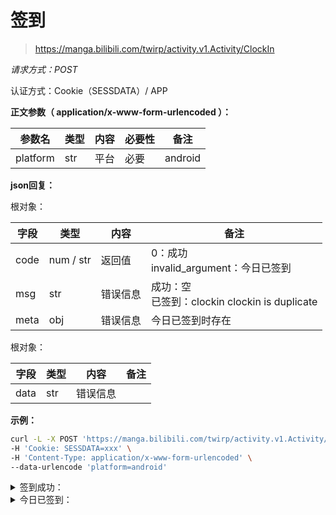 # 签到

> https://manga.bilibili.com/twirp/activity.v1.Activity/ClockIn

*请求方式：POST*

认证方式：Cookie（SESSDATA）/ APP

**正文参数（ application/x-www-form-urlencoded ）：**

| 参数名     | 类型 | 内容                     | 必要性         | 备注                                                         |
| ---------- | ---- | ------------------------ | -------------- | ------------------------------------------------------------ |
| platform | str  | 平台           | 必要    |   android                                                           |

**json回复：**

根对象：

| 字段    | 类型 | 内容     | 备注                                                         |
| ------- | ---- | -------- | ------------------------------------------------------------ |
| code    | num / str  | 返回值   | 0：成功<br />invalid_argument：今日已签到 |
| msg | str  | 错误信息 | 成功：空<br />已签到：clockin clockin is duplicate                                                      |
| meta     | obj  | 错误信息       |    今日已签到时存在                                                          |

根对象：

| 字段 | 类型 | 内容     | 备注 |
| ---- | ---- | -------- | ---- |
| data | str  | 错误信息 |      |

**示例：**

```bash
curl -L -X POST 'https://manga.bilibili.com/twirp/activity.v1.Activity/ClockIn' \
-H 'Cookie: SESSDATA=xxx' \
-H 'Content-Type: application/x-www-form-urlencoded' \
--data-urlencode 'platform=android'
```

<details>
<summary>签到成功：</summary>


```json
{
  "code": 0,
  "msg": "",
  "data": {}
}
```

</details>

<details>
<summary>今日已签到：</summary>


```json
{
  "code": "invalid_argument",
  "msg": "clockin clockin is duplicate",
  "meta": {
    "argument": "clockin"
  }
}
```

</details>
